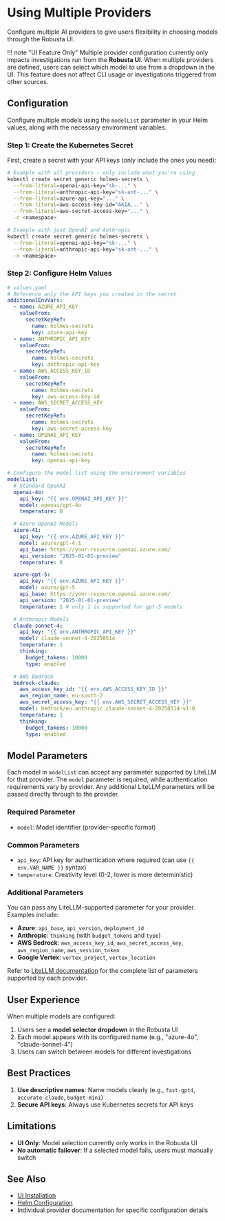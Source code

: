# Using Multiple Providers

Configure multiple AI providers to give users flexibility in choosing models through the Robusta UI.

!!! note "UI Feature Only"
    Multiple provider configuration currently only impacts investigations run from the **Robusta UI**. When multiple providers are defined, users can select which model to use from a dropdown in the UI. This feature does not affect CLI usage or investigations triggered from other sources.

## Configuration

Configure multiple models using the `modelList` parameter in your Helm values, along with the necessary environment variables.

### Step 1: Create the Kubernetes Secret

First, create a secret with your API keys (only include the ones you need):

```bash
# Example with all providers - only include what you're using
kubectl create secret generic holmes-secrets \
  --from-literal=openai-api-key="sk-..." \
  --from-literal=anthropic-api-key="sk-ant-..." \
  --from-literal=azure-api-key="..." \
  --from-literal=aws-access-key-id="AKIA..." \
  --from-literal=aws-secret-access-key="..." \
  -n <namespace>

# Example with just OpenAI and Anthropic
kubectl create secret generic holmes-secrets \
  --from-literal=openai-api-key="sk-..." \
  --from-literal=anthropic-api-key="sk-ant-..." \
  -n <namespace>
```

### Step 2: Configure Helm Values

```yaml
# values.yaml
# Reference only the API keys you created in the secret
additionalEnvVars:
  - name: AZURE_API_KEY
    valueFrom:
      secretKeyRef:
        name: holmes-secrets
        key: azure-api-key
  - name: ANTHROPIC_API_KEY
    valueFrom:
      secretKeyRef:
        name: holmes-secrets
        key: anthropic-api-key
  - name: AWS_ACCESS_KEY_ID
    valueFrom:
      secretKeyRef:
        name: holmes-secrets
        key: aws-access-key-id
  - name: AWS_SECRET_ACCESS_KEY
    valueFrom:
      secretKeyRef:
        name: holmes-secrets
        key: aws-secret-access-key
  - name: OPENAI_API_KEY
    valueFrom:
      secretKeyRef:
        name: holmes-secrets
        key: openai-api-key

# Configure the model list using the environment variables
modelList:
  # Standard OpenAI
  openai-4o:
    api_key: "{{ env.OPENAI_API_KEY }}"
    model: openai/gpt-4o
    temperature: 0

  # Azure OpenAI Models
  azure-41:
    api_key: "{{ env.AZURE_API_KEY }}"
    model: azure/gpt-4.1
    api_base: https://your-resource.openai.azure.com/
    api_version: "2025-01-01-preview"
    temperature: 0

  azure-gpt-5:
    api_key: "{{ env.AZURE_API_KEY }}"
    model: azure/gpt-5
    api_base: https://your-resource.openai.azure.com/
    api_version: "2025-01-01-preview"
    temperature: 1 # only 1 is supported for gpt-5 models

  # Anthropic Models
  claude-sonnet-4:
    api_key: "{{ env.ANTHROPIC_API_KEY }}"
    model: claude-sonnet-4-20250514
    temperature: 1
    thinking:
      budget_tokens: 10000
      type: enabled

  # AWS Bedrock
  bedrock-claude:
    aws_access_key_id: "{{ env.AWS_ACCESS_KEY_ID }}"
    aws_region_name: eu-south-2
    aws_secret_access_key: "{{ env.AWS_SECRET_ACCESS_KEY }}"
    model: bedrock/eu.anthropic.claude-sonnet-4-20250514-v1:0
    temperature: 1
    thinking:
      budget_tokens: 10000
      type: enabled
```


## Model Parameters

Each model in `modelList` can accept any parameter supported by LiteLLM for that provider. The `model` parameter is required, while authentication requirements vary by provider. Any additional LiteLLM parameters will be passed directly through to the provider.

### Required Parameter
- `model`: Model identifier (provider-specific format)

### Common Parameters
- `api_key`: API key for authentication where required (can use `{{ env.VAR_NAME }}` syntax)
- `temperature`: Creativity level (0-2, lower is more deterministic)

### Additional Parameters

You can pass any LiteLLM-supported parameter for your provider. Examples include:

- **Azure**: `api_base`, `api_version`, `deployment_id`
- **Anthropic**: `thinking` (with `budget_tokens` and `type`)
- **AWS Bedrock**: `aws_access_key_id`, `aws_secret_access_key`, `aws_region_name`, `aws_session_token`
- **Google Vertex**: `vertex_project`, `vertex_location`

Refer to [LiteLLM documentation](https://docs.litellm.ai/docs/providers) for the complete list of parameters supported by each provider.

## User Experience

When multiple models are configured:

1. Users see a **model selector dropdown** in the Robusta UI
2. Each model appears with its configured name (e.g., "azure-4o", "claude-sonnet-4")
3. Users can switch between models for different investigations

## Best Practices

1. **Use descriptive names**: Name models clearly (e.g., `fast-gpt4`, `accurate-claude`, `budget-mini`)
2. **Secure API keys**: Always use Kubernetes secrets for API keys

## Limitations

- **UI Only**: Model selection currently only works in the Robusta UI
- **No automatic failover**: If a selected model fails, users must manually switch

## See Also

- [UI Installation](../installation/ui-installation.md)
- [Helm Configuration](../reference/helm-configuration.md)
- Individual provider documentation for specific configuration details
